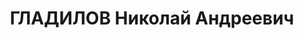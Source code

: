 ---
title: ГЛАДИЛОВ Николай Андреевич
description: "Род. в 1897, Борский р-н, с. Кунавино, русский. Проживал: г. Киев. Майор,\
  \ командир 23-го мехполка 23-й кавдивизии. В РККА с 1920 г \n  Арестован 14.09.1937.\
  \ Обв. по ст. 54-1\"б\", 54-8, 54-11. Приговор: ВК ВС СССР, 25.12.1937 – ВМН. Расстрелян\
  \ 26.11.1937"
---